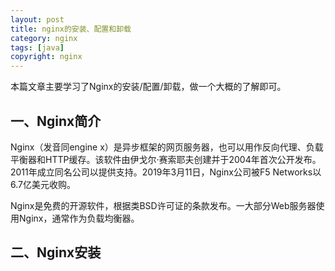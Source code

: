 ```yaml
---
layout: post
title: nginx的安装、配置和卸载
category: nginx
tags: [java]
copyright: nginx
---
```


本篇文章主要学习了Nginx的安装/配置/卸载，做一个大概的了解即可。

## 一、Nginx简介

Nginx（发音同engine x）是异步框架的网页服务器，也可以用作反向代理、负载平衡器和HTTP缓存。该软件由伊戈尔·赛索耶夫创建并于2004年首次公开发布。2011年成立同名公司以提供支持。2019年3月11日，Nginx公司被F5 Networks以6.7亿美元收购。

Nginx是免费的开源软件，根据类BSD许可证的条款发布。一大部分Web服务器使用Nginx，通常作为负载均衡器。

## 二、Nginx安装

